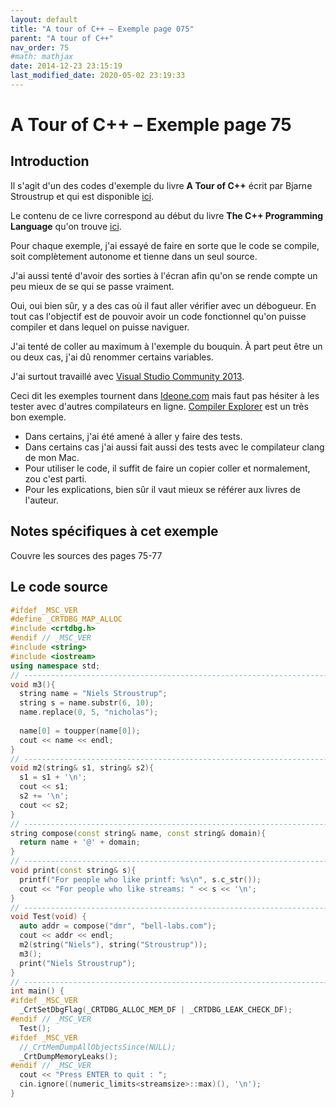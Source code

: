 ```yaml
---
layout: default
title: "A tour of C++ – Exemple page 075"
parent: "A tour of C++"
nav_order: 75
#math: mathjax
date: 2014-12-23 23:15:19
last_modified_date: 2020-05-02 23:19:33
---
```


# A Tour of C++ – Exemple page 75

## Introduction
Il s'agit d'un des codes d'exemple du livre **A Tour of C++** écrit par Bjarne Stroustrup et qui est disponible [ici](http://www.amazon.fr/Tour-C-Bjarne-Stroustrup/dp/0321958314/ref%3Dsr_1_1?ie=UTF8&qid=1416699327&sr=8-1&keywords=a+tour+of+c%2B%2B). 

Le contenu de ce livre correspond au début du livre **The C++ Programming Language** qu'on trouve [ici](http://www.amazon.fr/The-Programming-Language-Bjarne-Stroustrup/dp/0321563840/ref%3Dpd_sim_eb_3?ie=UTF8&refRID=0CR047TTJV1HA6CVA9XA).

Pour chaque exemple, j'ai essayé de faire en sorte que le code se compile, soit complètement autonome et tienne dans un seul source.

J'ai aussi tenté d'avoir des sorties à l'écran afin qu'on se rende compte un peu mieux de se qui se passe vraiment.

Oui, oui bien sûr, y a des cas où il faut aller vérifier avec un débogueur.
En tout cas l'objectif est de pouvoir avoir un code fonctionnel qu'on puisse compiler et dans lequel on puisse naviguer.

J'ai tenté de coller au maximum à l'exemple du bouquin. À part peut être un ou deux cas, j'ai dû renommer certains variables.

J'ai surtout travaillé avec [Visual Studio Community 2013](http://www.visualstudio.com/products/visual-studio-community-vs).

Ceci dit les exemples tournent dans [Ideone.com](http://ideone.com/) mais faut pas hésiter à les tester avec d'autres compilateurs en ligne. [Compiler Explorer](https://godbolt.org/) est un très bon exemple.

* Dans certains, j'ai été amené à aller y faire des tests.  
* Dans certains cas j'ai aussi fait aussi des tests avec le compilateur clang de mon Mac.  
* Pour utiliser le code, il suffit de faire un copier coller et normalement, zou c'est parti.  
* Pour les explications, bien sûr il vaut mieux se référer aux livres de l'auteur.  


## Notes spécifiques à cet exemple


Couvre les sources des pages 75-77


## Le code source

```cpp
#ifdef _MSC_VER
#define _CRTDBG_MAP_ALLOC
#include <crtdbg.h>
#endif // _MSC_VER
#include <string>
#include <iostream>
using namespace std;
// ----------------------------------------------------------------------------
void m3(){
  string name = "Niels Stroustrup";
  string s = name.substr(6, 10);                                                // s = "Stroustrup"
  name.replace(0, 5, "nicholas");                                               // name becomes "nicholas Stroustrup"
                                                                                // the replacement string need not be the same size as the substring that it is replacing
  name[0] = toupper(name[0]);                                                   // name becomes "Nicholas Stroustrup"
  cout << name << endl;
}
// ----------------------------------------------------------------------------
void m2(string& s1, string& s2){
  s1 = s1 + '\n';                                                               // append newline
  cout << s1;
  s2 += '\n';                                                                   // append newline
  cout << s2;
}
// ----------------------------------------------------------------------------
string compose(const string& name, const string& domain){
  return name + '@' + domain;
}
// ----------------------------------------------------------------------------
void print(const string& s){
  printf("For people who like printf: %s\n", s.c_str());
  cout << "For people who like streams: " << s << '\n';
}
// ----------------------------------------------------------------------------
void Test(void) {
  auto addr = compose("dmr", "bell-labs.com");
  cout << addr << endl;
  m2(string("Niels"), string("Stroustrup"));
  m3();
  print("Niels Stroustrup");
}
// ----------------------------------------------------------------------------
int main() {
#ifdef _MSC_VER
  _CrtSetDbgFlag(_CRTDBG_ALLOC_MEM_DF | _CRTDBG_LEAK_CHECK_DF);
#endif // _MSC_VER
  Test();
#ifdef _MSC_VER
  //_CrtMemDumpAllObjectsSince(NULL);                                             // Begins the dump from the start of program execution
  _CrtDumpMemoryLeaks();
#endif // _MSC_VER
  cout << "Press ENTER to quit : ";
  cin.ignore((numeric_limits<streamsize>::max)(), '\n');
}
```
